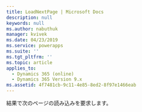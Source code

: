 ```yaml
---
title: LoadNextPage | Microsoft Docs
description: null
keywords: null
ms.author: nabuthuk
manager: kvivek
ms.date: 04/23/2019
ms.service: powerapps
ms.suite: ''
ms.tgt_pltfrm: ''
ms.topic: article
applies_to:
  - Dynamics 365 (online)
  - Dynamics 365 Version 9.x
ms.assetid: 4f7481cb-9c11-4e85-8ed2-8f97e1466eab
---
```


結果で次のページの読み込みを要求します。
